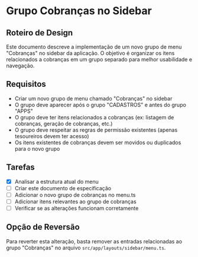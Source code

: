 # Grupo Cobranças no Sidebar

## Roteiro de Design

Este documento descreve a implementação de um novo grupo de menu "Cobranças" no sidebar da aplicação. O objetivo é organizar os itens relacionados a cobranças em um grupo separado para melhor usabilidade e navegação.

## Requisitos

- Criar um novo grupo de menu chamado "Cobranças" no sidebar
- O grupo deve aparecer após o grupo "CADASTROS" e antes do grupo "APPS"
- O grupo deve ter itens relacionados a cobranças (ex: listagem de cobranças, geração de cobranças, etc.)
- O grupo deve respeitar as regras de permissão existentes (apenas tesoureiros devem ter acesso)
- Os itens existentes de cobranças devem ser movidos ou duplicados para o novo grupo

## Tarefas

- [x] Analisar a estrutura atual do menu
- [ ] Criar este documento de especificação
- [ ] Adicionar o novo grupo de cobranças no menu.ts
- [ ] Adicionar itens relevantes ao grupo de cobranças
- [ ] Verificar se as alterações funcionam corretamente

## Opção de Reversão

Para reverter esta alteração, basta remover as entradas relacionadas ao grupo "Cobranças" no arquivo `src/app/layouts/sidebar/menu.ts`.